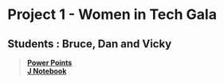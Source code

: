 # Project 1 - Women in Tech Gala
## Students : Bruce, Dan and Vicky
> __[Power Points](https://github.com/djsegal/metis_mta/blob/master/Project%201_ppt.pdf)__    
> __[J Notebook](https://github.com/djsegal/metis_mta/blob/master/Project1-Final%20-Group4.ipynb)__
